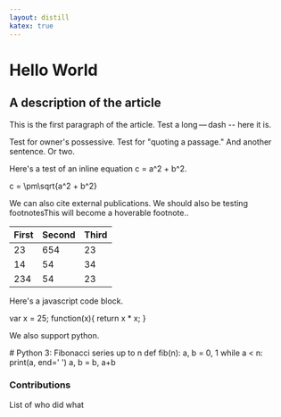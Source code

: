 ```yaml
---
layout: distill
katex: true
---
```

<script type="text/front-matter">
  title: Article Title
  published: Jan 10, 2017
  authors:
  - Chris Olah:
  - Shan Carter: http://shancarter.com
  affiliations:
  - Google Brain:
  - Google Brain: http://g.co/brain
</script>

<dt-article>
  <script type="text/article"></script>
  <h1>Hello World</h1>
  <h2>A description of the article</h2>
  <dt-byline></dt-byline>
  <p>This is the first paragraph of the article. Test a long&thinsp;&mdash;&thinsp;dash -- here it is.</p>
  <p>Test for owner's possessive. Test for "quoting a passage." And another sentence. Or two.</p>
  <p>Here's a test of an inline equation <dt-math>c = a^2 + b^2</dt-math>.</p>
  <dt-math block>c = \pm\sqrt{a^2 + b^2}</dt-math>
  <p>We can also cite <dt-cite key="gregor2015draw,mercier2011humans"></dt-cite> external publications. <dt-cite key="dong2014image,dumoulin2016guide,mordvintsev2015inceptionism"></dt-cite> We should also be testing footnotes<dt-fn>This will become a hoverable footnote.</dt-fn>.</p>
  <table>
    <thead>
      <tr><th>First</th><th>Second</th><th>Third</th></tr>
    </thead>
    <tbody>
      <tr><td>23</td><td>654</td><td>23</td></tr>
      <tr><td>14</td><td>54</td><td>34</td></tr>
      <tr><td>234</td><td>54</td><td>23</td></tr>
    </tbody>
  </table>
  <p>Here's a javascript code block.</p>
  <dt-code block language="javascript">
    var x = 25;
    function(x){
      return x * x;
    }
  </dt-code>
  <p>We also support python.</p>
  <dt-code block language="python">
    # Python 3: Fibonacci series up to n
      def fib(n):
        a, b = 0, 1
          while a < n:
            print(a, end=' ')
            a, b = b, a+b
  </dt-code>
</dt-article>

<script type="text/bibliography">
  @article{gregor2015draw,
    title={DRAW: A recurrent neural network for image generation},
    author={Gregor, Karol and Danihelka, Ivo and Graves, Alex and Rezende, Danilo Jimenez and Wierstra, Daan},
    journal={arXiv preprint arXiv:1502.04623},
    year={2015},
    url ={https://arxiv.org/pdf/1502.04623.pdf}
  }
  @article{mercier2011humans,
    title={Why do humans reason? Arguments for an argumentative theory},
    author={Mercier, Hugo and Sperber, Dan},
    journal={Behavioral and brain sciences},
    volume={34},
    number={02},
    pages={57--74},
    year={2011},
    publisher={Cambridge Univ Press},
    doi={10.1017/S0140525X10000968}
  }
  @article{dong2014image,
    title={Image super-resolution using deep convolutional networks},
    author={Dong, Chao and Loy, Chen Change and He, Kaiming and Tang, Xiaoou},
    journal={arXiv preprint arXiv:1501.00092},
    year={2014},
    url={https://arxiv.org/pdf/1501.00092.pdf}
  }
  @article{dumoulin2016adversarially,
    title={Adversarially Learned Inference},
    author={Dumoulin, Vincent and Belghazi, Ishmael and Poole, Ben and Lamb, Alex and Arjovsky, Martin and Mastropietro, Olivier and Courville, Aaron},
    journal={arXiv preprint arXiv:1606.00704},
    year={2016},
    url={https://arxiv.org/pdf/1606.00704.pdf}
  }
  @article{dumoulin2016guide,
    title={A guide to convolution arithmetic for deep learning},
    author={Dumoulin, Vincent and Visin, Francesco},
    journal={arXiv preprint arXiv:1603.07285},
    year={2016},
    url={https://arxiv.org/pdf/1603.07285.pdf}
  }
  @article{donahue2016adversarial,
    title={Adversarial Feature Learning},
    author={Donahue, Jeff and Kr{\"a}henb{\"u}hl, Philipp and Darrell, Trevor},
    journal={arXiv preprint arXiv:1605.09782},
    year={2016},
    url={https://arxiv.org/pdf/1605.09782.pdf}
  }
  @article{gauthier2014conditional,
    title={Conditional generative adversarial nets for convolutional face generation},
    author={Gauthier, Jon},
    journal={Class Project for Stanford CS231N: Convolutional Neural Networks for Visual Recognition, Winter semester},
    volume={2014},
    year={2014},
    url={http://www.foldl.me/uploads/papers/tr-cgans.pdf}
  }
  @article{henaff2015geodesics,
    title={Geodesics of learned representations},
    author={H{\'e}naff, Olivier J and Simoncelli, Eero P},
    journal={arXiv preprint arXiv:1511.06394},
    year={2015},
    url={https://arxiv.org/pdf/1511.06394.pdf}
  }
  @article{johnson2016perceptual,
    title={Perceptual losses for real-time style transfer and super-resolution},
    author={Johnson, Justin and Alahi, Alexandre and Fei-Fei, Li},
    journal={arXiv preprint arXiv:1603.08155},
    year={2016},
    url={https://arxiv.org/pdf/1603.08155.pdf}
  }
  @article{mordvintsev2015inceptionism,
    title={Inceptionism: Going deeper into neural networks},
    author={Mordvintsev, Alexander and Olah, Christopher and Tyka, Mike},
    journal={Google Research Blog},
    year={2015},
    url={https://research.googleblog.com/2015/06/inceptionism-going-deeper-into-neural.html}
  }
  @misc{mordvintsev2016deepdreaming,
    title={DeepDreaming with TensorFlow},
    author={Mordvintsev, Alexander},
    year={2016},
    url={https://github.com/tensorflow/tensorflow/blob/master/tensorflow/examples/tutorials/deepdream/deepdream.ipynb},
  }
  @article{radford2015unsupervised,
    title={Unsupervised representation learning with deep convolutional generative adversarial networks},
    author={Radford, Alec and Metz, Luke and Chintala, Soumith},
    journal={arXiv preprint arXiv:1511.06434},
    year={2015},
    url={https://arxiv.org/pdf/1511.06434.pdf}
  }
  @inproceedings{salimans2016improved,
    title={Improved techniques for training gans},
    author={Salimans, Tim and Goodfellow, Ian and Zaremba, Wojciech and Cheung, Vicki and Radford, Alec and Chen, Xi},
    booktitle={Advances in Neural Information Processing Systems},
    pages={2226--2234},
    year={2016},
    url={https://arxiv.org/pdf/1606.03498.pdf}
  }
  @article{shi2016deconvolution,
    title={Is the deconvolution layer the same as a convolutional layer?},
    author={Shi, Wenzhe and Caballero, Jose and Theis, Lucas and Huszar, Ferenc and Aitken, Andrew and Ledig, Christian and Wang, Zehan},
    journal={arXiv preprint arXiv:1609.07009},
    year={2016},
    url={https://arxiv.org/pdf/1609.07009.pdf}
  }
  @inproceedings{shi2016real,
    title={Real-time single image and video super-resolution using an efficient sub-pixel convolutional neural network},
    author={Shi, Wenzhe and Caballero, Jose and Husz{\'a}r, Ferenc and Totz, Johannes and Aitken, Andrew P and Bishop, Rob and Rueckert, Daniel and Wang, Zehan},
    booktitle={Proceedings of the IEEE Conference on Computer Vision and Pattern Recognition},
    pages={1874--1883},
    year={2016},
    url={https://arxiv.org/pdf/1609.05158.pdf},
    doi={10.1109/cvpr.2016.207}
  }
</script>
<dt-appendix>
  <h3>Contributions</h3>
  <p>List of who did what</p>
</dt-appendix>
